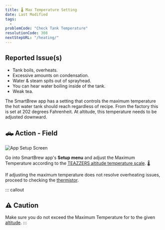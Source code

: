 ```yaml
---
title: 🌡️ Max Temperature Setting
date: Last Modified 
tags:
  - 
problemCode: "Check Tank Temperature"
resolutionCode: 308
nextStepURL: "/heating/"
---
```

## Reported Issue(s)

- Tank boils, overheats.
- Excessive amounts on condensation.
- Water & steam spits out of sprayhead.
- You can hear water boiling inside of the tank.
- Weak tea.

The SmartBrew app has a setting that controls the maximum temperature the hot water tank should reach regardless of recipe. From the factory this is set at 202 degrees Fahrenheit. At altitude, this temperature needs to be adjusted downward.

## 🛻 Action - Field

![App Setup Screen](/images/app-setup.png)

Go into SmartBrew app's **Setup menu** and adjust the Maximum Temperature according to the [TEAZZERS altitude temperature scale](/pdf/temp-altitude-scale.pdf). 🌡️

If adjusting the maximum temperature does not resolve overheating issues, proceed to checking the [thermistor](/smartbrew/check-thermistor/).


::: callout
## ⚠️ Caution 
Make sure you do not exceed the Maximum Temperature for to the given [altitude](/pdf/temp-altitude-scale.pdf).
:::
